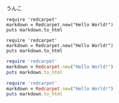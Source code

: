 


<div id="dom">うんこ</div>

```apl
require 'redcarpet'
markdown = Redcarpet.new("Hello World!")
puts markdown.to_html
```
```asl
require 'redcarpet'
markdown = Redcarpet.new("Hello World!")
puts markdown.to_html
```

```ruby
require 'redcarpet'
markdown = Redcarpet.new("Hello World!")
puts markdown.to_html
```
```rb
require 'redcarpet'
markdown = Redcarpet.new("Hello World!")
puts markdown.to_html
```
